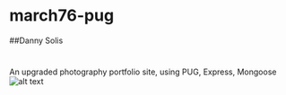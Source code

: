 # march76-pug
##Danny Solis
#
An upgraded photography portfolio site, using PUG, Express, Mongoose
![alt text][logo]

[logo]: https://march76.com/images/m76-pageimage-wht.png "March 76"
